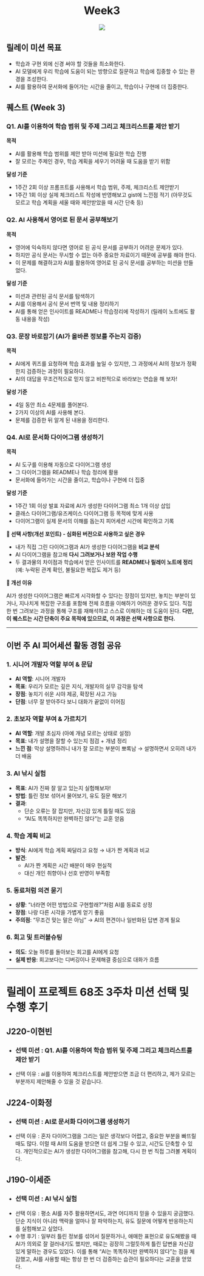 # <h1 align="center"> Week3</h1>

<p align="center"><img src="https://img.shields.io/badge/릴레이미션-3주차-critical"/> </p>

## 릴레이 미션 목표

- 학습과 구현 외에 신경 써야 할 것들을 최소화한다.
- AI 모델에게 우리 학습에 도움이 되는 방향으로 질문하고 학습에 집중할 수 있는 환경을 조성한다.
- AI를 활용하여 문서화에 들어가는 시간을 줄이고, 학습이나 구현에 더 집중한다.

## 퀘스트 (Week 3)

### Q1. AI를 이용하여 학습 범위 및 주제 그리고 체크리스트를 제안 받기

**목적**

- AI를 활용해 학습 범위를 제안 받아 미션에 필요한 학습 진행
- 잘 모르는 주제인 경우, 학습 계획을 세우기 어려울 때 도움을 받기 위함

**달성 기준**

- 1주간 2회 이상 프롬프트를 사용해서 학습 범위, 주제, 체크리스트 제안받기
- 1주간 1회 이상 실제 체크리스트 작성에 반영해보고 gist에 느낀점 적기 (아무것도 모르고 학습 계획을 세울 때와 제안받았을 때 시간 단축 등)

### Q2. AI 사용해서 영어로 된 문서 공부해보기

**목적**

- 영어에 익숙하지 않다면 영어로 된 공식 문서를 공부하기 어려운 문제가 있다.
- 하지만 공식 문서는 무시할 수 없는 아주 중요한 자료이기 때문에 공부를 해야 한다.
- 이 문제를 해결하고자 AI를 활용하여 영어로 된 공식 문서를 공부하는 미션을 만들었다.

**달성 기준**

- 미션과 관련된 공식 문서를 탐색하기
- AI를 이용해서 공식 문서 번역 및 내용 정리하기
- AI를 통해 얻은 인사이트를 README나 학습정리에 작성하기 (릴레이 노트에도 활동 내용을 작성)

### Q3. 문장 바로잡기 (AI가 올바른 정보를 주는지 검증)

**목적**

- AI에게 퀴즈를 요청하며 학습 효과를 높일 수 있지만, 그 과정에서 AI의 정보가 정확한지 검증하는 과정이 필요하다.
- AI의 대답을 무조건적으로 믿지 않고 비판적으로 바라보는 연습을 해 보자!

**달성 기준**

- 4일 동안 최소 4문제를 풀어본다.
- 2가지 이상의 AI를 사용해 본다.
- 문제를 검증한 뒤 알게 된 내용을 정리한다.

### Q4. AI로 문서화 다이어그램 생성하기

**목적**

- AI 도구를 이용해 자동으로 다이어그램 생성
- 그 다이어그램을 README나 학습 정리에 활용
- 문서화에 들어가는 시간을 줄이고, 학습이나 구현에 더 집중

**달성 기준**

- 1주간 1회 이상 발표 자료에 AI가 생성한 다이어그램 최소 1개 이상 삽입
- 클래스 다이어그램/유즈케이스 다이어그램 등 목적에 맞게 사용
- 다이어그램이 실제 문서의 이해를 돕는지 피어세션 시간에 확인하고 기록

**🚀 선택 사항(개선 포인트) - 심화된 버전으로 사용하고 싶은 경우**

- 내가 직접 그린 다이어그램과 AI가 생성한 다이어그램을 **비교 분석**
- AI 다이어그램을 참고해 **다시 그려보거나 보완 작업 수행**
- 두 결과물의 차이점과 학습에서 얻은 인사이트를 **README나 릴레이 노트에 정리**  
  (예: 누락된 관계 확인, 불필요한 복잡도 제거 등)

**🔄 개선 이유**

AI가 생성한 다이어그램은 빠르게 시각화할 수 있다는 장점이 있지만, 놓치는 부분이 있거나, 지나치게 복잡한 구조를 포함해 전체 흐름을 이해하기 어려운 경우도 있다.
직접 한 번 그려보는 과정을 통해 구조를 재해석하고 스스로 이해하는 데 도움이 된다.
**다만, 이 퀘스트는 시간 단축이 주요 목적에 있으므로, 이 과정은 선택 사항으로 한다.**

---

## 이번 주 AI 피어세션 활동 경험 공유

### 1. 시니어 개발자 역할 부여 & 문답

- **AI 역할**: 시니어 개발자
- **목표**: 우리가 모르는 깊은 지식, 개발자의 실무 감각을 탐색
- **장점**: 놓치기 쉬운 시야 제공, 확장된 사고 가능
- **단점**: 너무 잘 받아주다 보니 대화가 끝없이 이어짐

### 2. 초보자 역할 부여 & 가르치기

- **AI 역할**: 개발 초심자 (아예 개념 모르는 상태로 설정)
- **목표**: 내가 설명을 잘할 수 있는지 점검 + 개념 정리
- **느낀 점**: 막상 설명하려니 내가 잘 모르는 부분이 뽀록남
  → 설명하면서 오히려 내가 더 배움

### 3. AI 낚시 실험

- **목표**: AI가 진짜 잘 알고 있는지 실험해보자!
- **방법**: 틀린 정보 섞어서 물어보기, 유도 질문 해보기
- **결과**:
  - 단순 오류는 잘 잡지만, 자신감 있게 틀릴 때도 있음
  - “AI도 똑똑하지만 완벽하진 않다”는 교훈 얻음

### 4. 학습 계획 비교

- **방식**: AI에게 학습 계획 짜달라고 요청 → 내가 짠 계획과 비교
- **발견**:
  - AI가 짠 계획은 시간 배분이 매우 현실적
  - 대신 개인 취향이나 선호 반영이 부족함

### 5. 동료처럼 의견 묻기

- **상황**: “너라면 어떤 방법으로 구현할래?”처럼 AI를 동료로 상정
- **장점**: 나랑 다른 시각을 가볍게 얻기 좋음
- **주의점**: “무조건 맞는 말은 아님” → AI의 편견이나 일반화된 답변 경계 필요

### 6. 회고 및 트러블슈팅

- **의도**: 오늘 하루를 돌아보는 회고를 AI에게 요청
- **실제 반응**: 회고보다는 디버깅이나 문제해결 중심으로 대화가 흐름

---

# 릴레이 프로젝트 68조 3주차 미션 선택 및 수행 후기

## J220-이현빈

- ### 선택 미션 : Q1. AI를 이용하여 학습 범위 및 주제 그리고 체크리스트를 제안 받기
- 선택 이유 : ai를 이용하여 체크리스트를 제안받으면 조금 더 편리하고, 제가 모르는 부분까지 제안해줄 수 있을 것 같습니다.

## J224-이화정

- ### 선택 미션 : AI로 문서화 다이어그램 생성하기
- 선택 이유 : 혼자 다이어그램을 그리는 일은 생각보다 어렵고, 중요한 부분을 빠뜨릴 때도 많다. 이럴 때 AI의 도움을 받으면 더 쉽게 그릴 수 있고, 시간도 단축할 수 있다. 개인적으로는 AI가 생성한 다이어그램을 참고해, 다시 한 번 직접 그려볼 계획이다.

## J190-이세준

- ### 선택 미션 : AI 낚시 실험
- 선택 이유 : 평소 AI를 자주 활용하면서도, 과연 어디까지 믿을 수 있을지 궁금했다. 단순 지식이 아니라 맥락을 얼마나 잘 파악하는지, 유도 질문에 어떻게 반응하는지를 실험해보고 싶었다.
- 수행 후기 : 일부러 틀린 정보를 섞어서 질문하거나, 애매한 표현으로 유도해봤을 때 AI가 의외로 잘 걸러내기도 했지만, 때로는 굉장히 그럴듯하게 틀린 답변을 자신감 있게 말하는 경우도 있었다. 이를 통해 “AI는 똑똑하지만 완벽하지 않다”는 점을 체감했고, AI를 사용할 때는 항상 한 번 더 검증하는 습관이 필요하다는 교훈을 얻었다.



